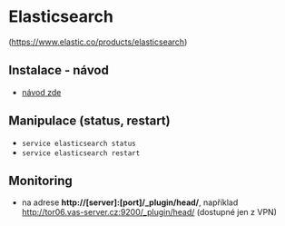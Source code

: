 Elasticsearch
=============

(https://www.elastic.co/products/elasticsearch)

## Instalace - návod

 * [návod zde](elasticsearch-install-server.md)

## Manipulace (status, restart)

 * `service elasticsearch status`
 * `service elasticsearch restart`

## Monitoring 

 * na adrese **http://[server]:[port]/_plugin/head/**, například http://tor06.vas-server.cz:9200/_plugin/head/ (dostupné jen z VPN)
